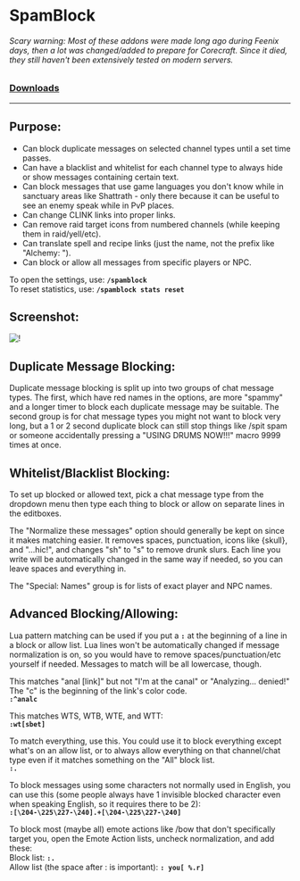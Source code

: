 # SpamBlock

###### Scary warning: Most of these addons were made long ago during Feenix days, then a lot was changed/added to prepare for Corecraft. Since it died, they still haven't been extensively tested on modern servers.

### [Downloads](https://github.com/Shanghi/SpamBlock/releases)

***

## Purpose:
* Can block duplicate messages on selected channel types until a set time passes.
* Can have a blacklist and whitelist for each channel type to always hide or show messages containing certain text.
* Can block messages that use game languages you don't know while in sanctuary areas like Shattrath - only there because it can be useful to see an enemy speak while in PvP places.
* Can change CLINK links into proper links.
* Can remove raid target icons from numbered channels (while keeping them in raid/yell/etc).
* Can translate spell and recipe links (just the name, not the prefix like "Alchemy: ").
* Can block or allow all messages from specific players or NPC.

To open the settings, use: **`/spamblock`**<br/>
To reset statistics, use: **`/spamblock stats reset`**

## Screenshot:
![!](https://i.imgur.com/ljCV4xT.png)

## Duplicate Message Blocking:
Duplicate message blocking is split up into two groups of chat message types. The first, which have red names in the options, are more "spammy" and a longer timer to block each duplicate message may be suitable. The second group is for chat message types you might not want to block very long, but a 1 or 2 second duplicate block can still stop things like /spit spam or someone accidentally pressing a "USING DRUMS NOW!!!" macro 9999 times at once.

## Whitelist/Blacklist Blocking:
To set up blocked or allowed text, pick a chat message type from the dropdown menu then type each thing to block or allow on separate lines in the editboxes.

The "Normalize these messages" option should generally be kept on since it makes matching easier. It removes spaces, punctuation, icons like {skull}, and "...hic!", and changes "sh" to "s" to remove drunk slurs. Each line you write will be automatically changed in the same way if needed, so you can leave spaces and everything in.

The "Special: Names" group is for lists of exact player and NPC names.

## Advanced Blocking/Allowing:
Lua pattern matching can be used if you put a **`:`** at the beginning of a line in a block or allow list. Lua lines won't be automatically changed if message normalization is on, so you would have to remove spaces/punctuation/etc yourself if needed. Messages to match will be all lowercase, though.

This matches "anal [link]" but not "I'm at the canal" or "Analyzing... denied!" The "c" is the beginning of the link's color code.<br/>
**`:^analc`**

This matches WTS, WTB, WTE, and WTT:<br/>
**`:wt[sbet]`**

To match everything, use this. You could use it to block everything except what's on an allow list, or to always allow everything on that channel/chat type even if it matches something on the "All" block list.<br/>
**`:.`**

To block messages using some characters not normally used in English, you can use this (some people always have 1 invisible blocked character even when speaking English, so it requires there to be 2):<br/>
**`:[\204-\225\227-\240].+[\204-\225\227-\240]`**

To block most (maybe all) emote actions like /bow that don't specifically target you, open the Emote Action lists, uncheck normalization, and add these:<br/>
Block list: **`:.`**<br/>
Allow list (the space after : is important): **`: you[ %.r]`**